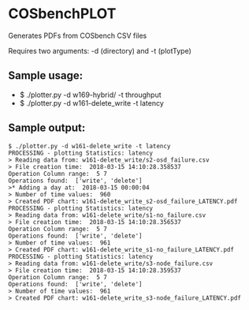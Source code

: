 # COSbenchPLOT
Generates PDFs from COSbench CSV files

Requires two arguments: -d (directory) and -t (plotType)
## Sample usage:
* $ ./plotter.py -d w169-hybrid/ -t throughput
* $ ./plotter.py -d w161-delete_write -t latency

## Sample output:
```
$ ./plotter.py -d w161-delete_write -t latency
PROCESSING - plotting Statistics: latency
> Reading data from: w161-delete_write/s2-osd_failure.csv
> File creation time:  2018-03-15 14:10:28.358537
Operation Column range:  5 7
Operations found:  ['write', 'delete']
>* Adding a day at:  2018-03-15 00:00:04
> Number of time values:  960
> Created PDF chart: w161-delete_write_s2-osd_failure_LATENCY.pdf
PROCESSING - plotting Statistics: latency
> Reading data from: w161-delete_write/s1-no_failure.csv
> File creation time:  2018-03-15 14:10:28.356537
Operation Column range:  5 7
Operations found:  ['write', 'delete']
> Number of time values:  961
> Created PDF chart: w161-delete_write_s1-no_failure_LATENCY.pdf
PROCESSING - plotting Statistics: latency
> Reading data from: w161-delete_write/s3-node_failure.csv
> File creation time:  2018-03-15 14:10:28.359537
Operation Column range:  5 7
Operations found:  ['write', 'delete']
> Number of time values:  961
> Created PDF chart: w161-delete_write_s3-node_failure_LATENCY.pdf
```
